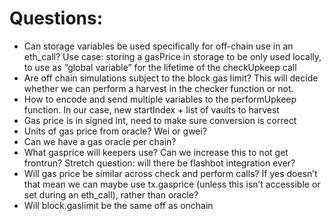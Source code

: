 # Questions:
*	Can storage variables be used specifically for off-chain use in an eth_call?
Use case: storing a gasPrice in storage to be only used locally, to use as “global variable” for the lifetime of the checkUpkeep call
*	Are off chain simulations subject to the block gas limit? This will decide whether we can perform a harvest in the checker function or not.
*	How to encode and send multiple variables to the performUpkeep function. In our case, new startIndex + list of vaults to harvest
*	Gas price is in signed int, need to make sure conversion is correct
*	Units of gas price from oracle? Wei or gwei?
*   Can we have a gas oracle per chain?
*   What gasprice will keepers use? Can we increase this to not get frontrun? Stretch question: will there be flashbot integration ever?
*	Will gas price be similar across check and perform calls? If yes doesn’t that mean we can maybe use tx.gasprice (unless this isn’t accessible or set during an eth_call), rather than oracle?
*	Will block.gaslimit be the same off as onchain 
